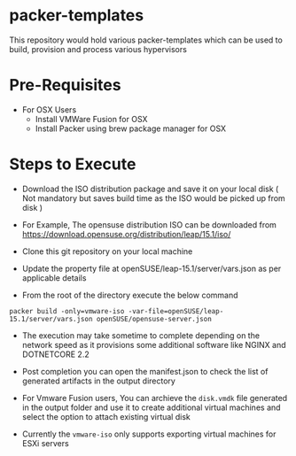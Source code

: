 # packer-templates
This repository would hold various packer-templates which can be used to build, provision and process various hypervisors

# Pre-Requisites
  - For OSX Users
    - Install VMWare Fusion for OSX
    - Install Packer using brew package manager for OSX
    
# Steps to Execute
  - Download the ISO distribution package and save it on your local disk ( Not mandatory but saves build time as the ISO would be picked up from disk )
  
  - For Example, The opensuse distribution ISO can be downloaded from https://download.opensuse.org/distribution/leap/15.1/iso/
  
  - Clone this git repository on your local machine
  
  - Update the property file at openSUSE/leap-15.1/server/vars.json as per applicable details
  
  - From the root of the directory execute the below command
  
  `packer build -only=vmware-iso -var-file=openSUSE/leap-15.1/server/vars.json openSUSE/opensuse-server.json`
  
  - The execution may take sometime to complete depending on the network speed as it provisions some additional software like NGINX and DOTNETCORE 2.2
  
  - Post completion you can open the manifest.json to check the list of generated artifacts in the output directory
  
  - For Vmware Fusion users, You can archieve the `disk.vmdk` file generated in the output folder and use it to create additional virtual machines and select the option to attach existing virtual disk
  
  - Currently the `vmware-iso` only supports exporting virtual machines for ESXi servers